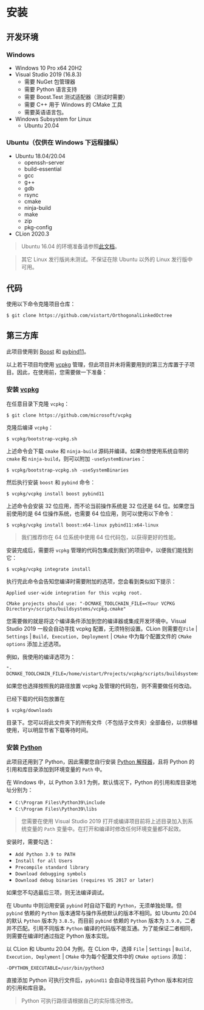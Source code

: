# 安装

## 开发环境

### Windows

- Windows 10 Pro x64 20H2
- Visual Studio 2019 (16.8.3)
  - 需要 NuGet 包管理器
  - 需要 Python 语言支持
  - 需要 Boost.Test 测试适配器（测试时需要）
  - 需要 C++ 用于 Windows 的 CMake 工具
  - 需要英语语言包。
- Windows Subsystem for Linux
  - Ubuntu 20.04

### Ubuntu（仅供在 Windows 下远程操纵）

- Ubuntu 18.04/20.04
  - openssh-server
  - build-essential
  - gcc
  - g++
  - gdb
  - rsync
  - cmake
  - ninja-build
  - make
  - zip
  - pkg-config
- CLion 2020.3

> Ubuntu 16.04 的环境准备请参照[此文档](INSTALL_UBUNTU1604.md)。

> 其它 Linux 发行版尚未测试。不保证在除 Ubuntu 以外的 Linux 发行版中可用。

## 代码

使用以下命令克隆项目仓库：

```
$ git clone https://github.com/vistart/OrthogonalLinkedOctree
```

## 第三方库

此项目使用到 [Boost](https://www.boost.org) 和 [pybind11](https://github.com/pybind/pybind11)。

以上若干项目均使用 [vcpkg](https://github.com/microsoft/vcpkg) 管理，但此项目并未将需要用到的第三方库置于子项目。因此，在使用前，您需要做一下准备：

### 安装 [vcpkg](https://github.com/microsoft/vcpkg)

在任意目录下克隆 `vcpkg`：

```
$ git clone https://github.com/microsoft/vcpkg
```

克隆后编译 `vcpkg`：
```
$ vcpkg/bootstrap-vcpkg.sh
```

上述命令会下载 `cmake` 和 `ninja-build` 源码并编译。如果你想使用系统自带的 `cmake` 和 `ninja-build`，则可以附加 `-useSystemBinaries`：
```
$ vcpkg/bootstrap-vcpkg.sh -useSystemBinaries
```

然后执行安装 `boost` 和 `pybind` 命令：
```
$ vcpkg/vcpkg install boost pybind11
```

上述命令会安装 32 位应用，而不论当前操作系统是 32 位还是 64 位。如果您当前使用的是 64 位操作系统，也需要 64 位应用，则可以使用以下命令：
```
$ vcpkg/vcpkg install boost:x64-linux pybind11:x64-linux
```

> 我们推荐你在 64 位系统中使用 64 位代码包，以获得更好的性能。

安装完成后，需要将 `vcpkg` 管理的代码包集成到我们的项目中，以便我们能找到它：
```
$ vcpkg/vcpkg integrate install
```
执行完此命令会告知您编译时需要附加的选项，您会看到类似如下提示：
```
Applied user-wide integration for this vcpkg root.

CMake projects should use: "-DCMAKE_TOOLCHAIN_FILE=<Your VCPKG Directory>/scripts/buildsystems/vcpkg.cmake"
```
您需要做的就是将这个编译条件添加到您的编译器或集成开发环境中。Visual Studio 2019 一般会自动寻找 vcpkg 配置，无须特别设置。CLion 则需要在`File` | `Settings` | `Build, Execution, Deployment` | `CMake` 中为每个配置文件的 `CMake options` 添加上述选项。

例如，我使用的编译选项为：
```
"-DCMAKE_TOOLCHAIN_FILE=/home/vistart/Projects/vcpkg/scripts/buildsystems/vcpkg.cmake"
```
如果您也选择按照我的路径放置 vcpkg 及管理的代码包，则不需要做任何改动。

已经下载的代码包放置在
```
$ vcpkg/downloads
```
目录下。您可以将此文件夹下的所有文件（不包括子文件夹）全部备份，以供移植使用，可以明显节省下载等待时间。

### 安装 [Python](https://python.org)

此项目还用到了 Python，因此需要您自行安装 [Python 解释器](https://python.org)，且将 Python 的引用和库目录添加到环境变量的 `Path` 中。

在 Windows 中，以 Python 3.9.1 为例，默认情况下，Python 的引用和库目录地址分别为：
- `C:\Program Files\Python39\include`
- `C:\Program Files\Python39\libs`

> 您需要在使用 Visual Studio 2019 打开或编译项目前将上述目录加入到系统变量的 `Path` 变量中。在打开和编译时修改任何环境变量都不起效。

安装时，需要勾选：
- `Add Python 3.9 to PATH`
- `Install for all Users`
- `Precompile standard library`
- `Download debugging symbols`
- `Download debug binaries (requires VS 2017 or later)`

如果您不勾选最后三项，则无法编译调试。

在 Ubuntu 中则沿用安装 `pybind` 时自动下载的 `Python`，无须单独处理。但 `pybind` 依赖的 `Python` 版本通常与操作系统默认的版本不相同。如 Ubuntu 20.04 的默认 `Python` 版本为 `3.8.5`，而目前 `pybind` 依赖的 `Python` 版本为 `3.9.0`，二者并不匹配。引用不同版本 `Python` 编译的代码版不能互通。为了能保证二者相同，则需要在编译时通过指定 Python 版本实现。

以 CLion 和 Ubuntu 20.04 为例，在 CLion 中，选择 `File` | `Settings` | `Build, Execution, Deplyment` | `CMake` 中为每个配置文件中的 `CMake options` 添加：
```
-DPYTHON_EXECUTABLE=/usr/bin/python3
```
直接添加 Python 可执行文件后，`pybind11` 会自动寻找当前 Python 版本和对应的引用和库目录。

> Python 可执行路径请根据自己的实际情况修改。